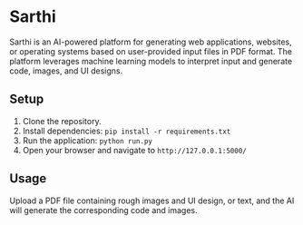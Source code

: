 # Sarthi

Sarthi is an AI-powered platform for generating web applications, websites, or operating systems based on user-provided input files in PDF format. The platform leverages machine learning models to interpret input and generate code, images, and UI designs.

## Setup

1. Clone the repository.
2. Install dependencies: `pip install -r requirements.txt`
3. Run the application: `python run.py`
4. Open your browser and navigate to `http://127.0.0.1:5000/`

## Usage

Upload a PDF file containing rough images and UI design, or text, and the AI will generate the corresponding code and images.
